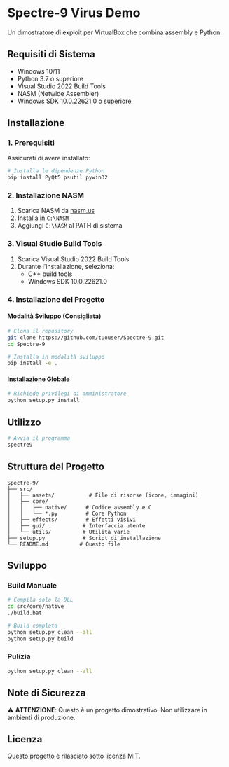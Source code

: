 # Spectre-9 Virus Demo

Un dimostratore di exploit per VirtualBox che combina assembly e Python.

## Requisiti di Sistema

- Windows 10/11
- Python 3.7 o superiore
- Visual Studio 2022 Build Tools
- NASM (Netwide Assembler)
- Windows SDK 10.0.22621.0 o superiore

## Installazione

### 1. Prerequisiti

Assicurati di avere installato:

```bash
# Installa le dipendenze Python
pip install PyQt5 psutil pywin32
```

### 2. Installazione NASM

1. Scarica NASM da [nasm.us](https://www.nasm.us/)
2. Installa in `C:\NASM`
3. Aggiungi `C:\NASM` al PATH di sistema

### 3. Visual Studio Build Tools

1. Scarica Visual Studio 2022 Build Tools
2. Durante l'installazione, seleziona:
   - C++ build tools
   - Windows SDK 10.0.22621.0

### 4. Installazione del Progetto

#### Modalità Sviluppo (Consigliata)

```bash
# Clona il repository
git clone https://github.com/tuouser/Spectre-9.git
cd Spectre-9

# Installa in modalità sviluppo
pip install -e .
```

#### Installazione Globale

```bash
# Richiede privilegi di amministratore
python setup.py install
```

## Utilizzo

```bash
# Avvia il programma
spectre9
```

## Struttura del Progetto

```
Spectre-9/
├── src/
│   ├── assets/           # File di risorse (icone, immagini)
│   ├── core/            
│   │   ├── native/      # Codice assembly e C
│   │   └── *.py         # Core Python
│   ├── effects/         # Effetti visivi
│   ├── gui/            # Interfaccia utente
│   └── utils/          # Utilità varie
├── setup.py            # Script di installazione
└── README.md          # Questo file
```

## Sviluppo

### Build Manuale

```bash
# Compila solo la DLL
cd src/core/native
./build.bat

# Build completa
python setup.py clean --all
python setup.py build
```

### Pulizia

```bash
python setup.py clean --all
```

## Note di Sicurezza

⚠️ **ATTENZIONE**: Questo è un progetto dimostrativo. Non utilizzare in ambienti di produzione.

## Licenza

Questo progetto è rilasciato sotto licenza MIT.
